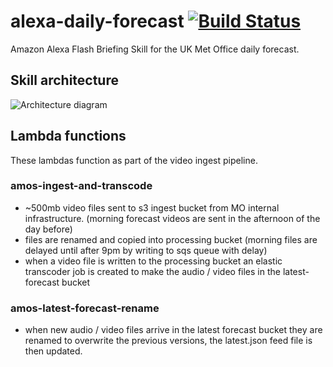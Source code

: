 # alexa-daily-forecast [![Build Status](https://travis-ci.com/informatics-lab/alexa-daily-forecast.svg?branch=master)](https://travis-ci.com/informatics-lab/alexa-daily-forecast)
Amazon Alexa Flash Briefing Skill for the UK Met Office daily forecast.

## Skill architecture

![Architecture diagram](https://images.informaticslab.co.uk/misc/6097753f879cc32eac1d20596c01adec.png)

## Lambda functions

These lambdas function as part of the video ingest pipeline.

### amos-ingest-and-transcode

  - ~500mb video files sent to s3 ingest bucket from MO internal infrastructure.
    (morning forecast videos are sent in the afternoon of the day before)
  - files are renamed and copied into processing bucket
    (morning files are delayed until after 9pm by writing to sqs queue with delay)
  - when a video file is written to the processing bucket an elastic transcoder job is created
    to make the audio / video files in the latest-forecast bucket

### amos-latest-forecast-rename

  - when new audio / video files arrive in the latest forecast bucket they are renamed to
    overwrite the previous versions, the latest.json feed file is then updated.
